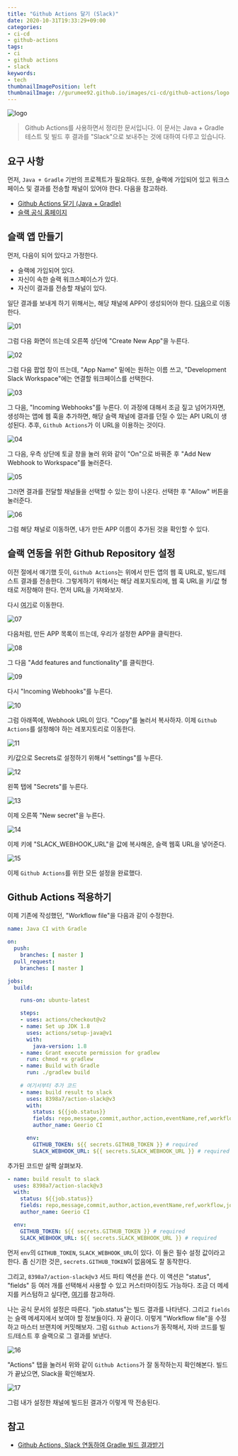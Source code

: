 ```yaml
---
title: "Github Actions 달기 (Slack)"
date: 2020-10-31T19:33:29+09:00
categories:
- ci-cd
- github-actions
tags:
- ci
- github actions
- slack
keywords:
- tech
thumbnailImagePosition: left
thumbnailImage: //gurumee92.github.io/images/ci-cd/github-actions/logo.png
---
```


<!--more-->

![logo](/images/ci-cd/github-actions/logo.png)

> Github Actions를 사용하면서 정리한 문서입니다. 이 문서는 Java + Gradle 테스트 및 빌드 후 결과를 "Slack"으로 보내주는 것에 대하여 다루고 있습니다.

## 요구 사항

먼저, `Java + Gradle` 기반의 프로젝트가 필요하다. 또한, 슬랙에 가입되어 있고 워크스페이스 및 결과를 전송할 채널이 있어야 한다. 다음을 참고하라.

* [Github Actions 달기 (Java + Gradle)](https://gurumee92.github.io/2020/10/github-actions-%EB%8B%AC%EA%B8%B0-java-gradle/)
* [슬랙 공식 홈페이지](https://slack.com/intl/ko-kr/)


## 슬랙 앱 만들기

먼저, 다음이 되어 있다고 가정한다.

* 슬랙에 가입되어 있다.
* 자신이 속한 슬랙 워크스페이스가 있다.
* 자신이 결과를 전송할 채널이 있다.

일단 결과를 보내게 하기 위해서는, 해당 채널에 APP이 생성되어야 한다. [다음](https://api.slack.com/apps)으로 이동한다.

![01](/images/ci-cd/github-actions/04-add-slack-actions/01.png)

그럼 다음 화면이 뜨는데 오른쪽 상단에 "Create New App"을 누른다.

![02](/images/ci-cd/github-actions/04-add-slack-actions/02.png)

그럼 다음 팝업 창이 뜨는데, "App Name" 밑에는 원하는 이름 쓰고, "Development Slack Workspace"에는 연결할 워크페이스를 선택한다.

![03](/images/ci-cd/github-actions/04-add-slack-actions/03.png)

그 다음, "Incoming Webhooks"를 누른다. 이 과정에 대해서 조금 짚고 넘어가자면, 생성하는 앱에 웹 훅을 추가하면, 해당 슬랙 채널에 결과를 던질 수 있는 API URL이 생성된다. 추후, `Github Actions`가 이 URL을 이용하는 것이다.

![04](/images/ci-cd/github-actions/04-add-slack-actions/04.png)

그 다음, 우측 상단에 토글 창을 눌러 위와 같이 "On"으로 바꿔준 후 "Add New Webhook to Workspace"를 눌러준다.

![05](/images/ci-cd/github-actions/04-add-slack-actions/05.png)

그러면 결과를 전달할 채널들을 선택할 수 있는 창이 나온다. 선택한 후 "Allow" 버튼을 눌러준다.

![06](/images/ci-cd/github-actions/04-add-slack-actions/06.png)

그럼 해당 채널로 이동하면, 내가 만든 APP 이름이 추가된 것을 확인할 수 있다.


## 슬랙 연동을 위한 Github Repository 설정

이전 절에서 얘기했 듯이, `Github Actions`는 위에서 만든 앱의 웹 훅 URL로, 빌드/테스트 결과를 전송한다. 그렇게하기 위해서는 해당 레포지토리에, 웹 훅 URL을 키/값 형태로 저장해야 한다. 먼저 URL을 가져와보자.

다시 [여기](https://api.slack.com/apps)로 이동한다.

![07](/images/ci-cd/github-actions/04-add-slack-actions/07.png)

다음처럼, 만든 APP 목록이 뜨는데, 우리가 설정한 APP을 클릭한다.

![08](/images/ci-cd/github-actions/04-add-slack-actions/08.png)

그 다음 "Add features and functionality"를 클릭한다.

![09](/images/ci-cd/github-actions/04-add-slack-actions/09.png)

다시 "Incoming Webhooks"를 누른다.

![10](/images/ci-cd/github-actions/04-add-slack-actions/10.png)

그럼 아래쪽에, Webhook URL이 있다. "Copy"를 눌러서 복사하자. 이제 `Github Actions`를 설정해야 하는 레포지토리로 이동한다.

![11](/images/ci-cd/github-actions/04-add-slack-actions/11.png)

키/값으로 Secrets로 설정하기 위해서 "settings"를 누른다.

![12](/images/ci-cd/github-actions/04-add-slack-actions/12.png)

왼쪽 탭에 "Secrets"를 누른다.

![13](/images/ci-cd/github-actions/04-add-slack-actions/13.png)

이제 오른쪽 "New secret"을 누른다.

![14](/images/ci-cd/github-actions/04-add-slack-actions/14.png)

이제 키에 "SLACK_WEBHOOK_URL"을 값에 복사해온, 슬랙 웹훅 URL을 넣어준다.

![15](/images/ci-cd/github-actions/04-add-slack-actions/15.png)

이제 `Github Actions`를 위한 모든 설정을 완료했다.


## Github Actions 적용하기

이제 기존에 작성했던, "Workflow file"을 다음과 같이 수정한다.

```yml
name: Java CI with Gradle

on:
  push:
    branches: [ master ]
  pull_request:
    branches: [ master ]

jobs:
  build:

    runs-on: ubuntu-latest

    steps:
    - uses: actions/checkout@v2
    - name: Set up JDK 1.8
      uses: actions/setup-java@v1
      with:
        java-version: 1.8
    - name: Grant execute permission for gradlew
      run: chmod +x gradlew
    - name: Build with Gradle
      run: ./gradlew build
    
    # 여기서부터 추가 코드
    - name: build result to slack
      uses: 8398a7/action-slack@v3
      with:
        status: ${{job.status}}
        fields: repo,message,commit,author,action,eventName,ref,workflow,job,took
        author_name: Geerio CI

      env:
        GITHUB_TOKEN: ${{ secrets.GITHUB_TOKEN }} # required
        SLACK_WEBHOOK_URL: ${{ secrets.SLACK_WEBHOOK_URL }} # required
```

추가된 코드만 살짝 살펴보자.

```yml
- name: build result to slack
  uses: 8398a7/action-slack@v3
  with:
    status: ${{job.status}}
    fields: repo,message,commit,author,action,eventName,ref,workflow,job,took
    author_name: Geerio CI

  env:
    GITHUB_TOKEN: ${{ secrets.GITHUB_TOKEN }} # required
    SLACK_WEBHOOK_URL: ${{ secrets.SLACK_WEBHOOK_URL }} # required
```

먼저 `env`의 `GITHUB_TOKEN`, `SLACK_WEBHOOK_URL`이 있다. 이 둘은 필수 설정 값이라고 한다. 좀 신기한 것은, `secrets.GITHUB_TOKEN`이 없음에도 잘 동작한다. 

그리고, `8398a7/action-slack@v3` 서드 파티 액션을 쓴다. 이 액션은 "status", "fields" 등 여러 개를 선택해서 사용할 수 있고 커스터마이징도 가능하다. 조금 더 메세지를 커스텀하고 싶다면, [여기](https://github.com/marketplace/actions/action-slack)를 참고하라.

나는 공식 문서의 설정은 따른다. "job.status"는 빌드 결과를 나타낸다. 그리고 `fields`는 슬랙 메세지에서 보여야 할 정보들이다. 자 끝이다. 이렇게 "Workflow file"을 수정하고 마스터 브랜치에 커밋해보자. 그럼 `Github Actions`가 동작해서, 자바 코드를 빌드/테스트 후 슬랙으로 그 결과를 보낸다.

![16](/images/ci-cd/github-actions/04-add-slack-actions/16.png)

"Actions" 탭을 눌러서 위와 같이 `Github Actions`가 잘 동작하는지 확인해본다. 빌드가 끝났으면, Slack을 확인해보자.

![17](/images/ci-cd/github-actions/04-add-slack-actions/17.png)

그럼 내가 설정한 채널에 빌드된 결과가 이렇게 딱 전송된다.


## 참고

* [Github Actions, Slack 연동하여 Gradle 빌드 결과받기](https://codeac.tistory.com/112)